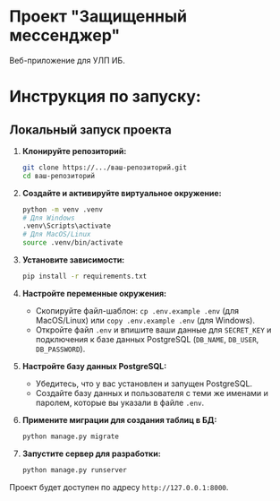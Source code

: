 # Проект "Защищенный мессенджер"

Веб-приложение для УЛП ИБ.

# Инструкция по запуску:

## Локальный запуск проекта

1.  **Клонируйте репозиторий:**
    ```bash
    git clone https://.../ваш-репозиторий.git
    cd ваш-репозиторий
    ```

2.  **Создайте и активируйте виртуальное окружение:**
    ```bash
    python -m venv .venv
    # Для Windows
    .venv\Scripts\activate
    # Для MacOS/Linux
    source .venv/bin/activate
    ```

3.  **Установите зависимости:**
    ```bash
    pip install -r requirements.txt
    ```

4.  **Настройте переменные окружения:**
    *   Скопируйте файл-шаблон: `cp .env.example .env` (для MacOS/Linux) или `copy .env.example .env` (для Windows).
    *   Откройте файл `.env` и впишите ваши данные для `SECRET_KEY` и подключения к базе данных PostgreSQL (`DB_NAME`, `DB_USER`, `DB_PASSWORD`).

5.  **Настройте базу данных PostgreSQL:**
    *   Убедитесь, что у вас установлен и запущен PostgreSQL.
    *   Создайте базу данных и пользователя с теми же именами и паролем, которые вы указали в файле `.env`.

6.  **Примените миграции для создания таблиц в БД:**
    ```bash
    python manage.py migrate
    ```

7.  **Запустите сервер для разработки:**
    ```bash
    python manage.py runserver
    ```

Проект будет доступен по адресу `http://127.0.0.1:8000`.